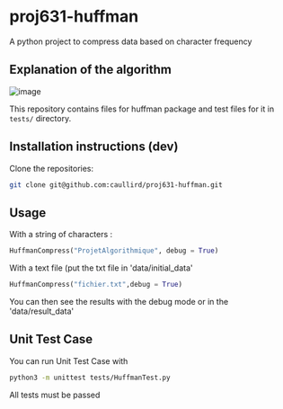 # proj631-huffman

A python project to compress data based on character frequency


## Explanation of the algorithm

![image](https://user-images.githubusercontent.com/54810120/111121329-cbf93080-856c-11eb-94d3-18ba8f5ebc4e.png)


This repository contains files for huffman package and test files for it in `tests/` directory.


## Installation instructions (dev)

Clone the repositories:

```bash
git clone git@github.com:caullird/proj631-huffman.git
```

## Usage

With a string of characters : 

```python
HuffmanCompress("ProjetAlgorithmique", debug = True)
```

With a text file (put the txt file in 'data/initial_data'
```python
HuffmanCompress("fichier.txt",debug = True)
```
You can then see the results with the debug mode or in the 'data/result_data' 

## Unit Test Case

You can run Unit Test Case with

```bash
python3 -m unittest tests/HuffmanTest.py
```

All tests must be passed

